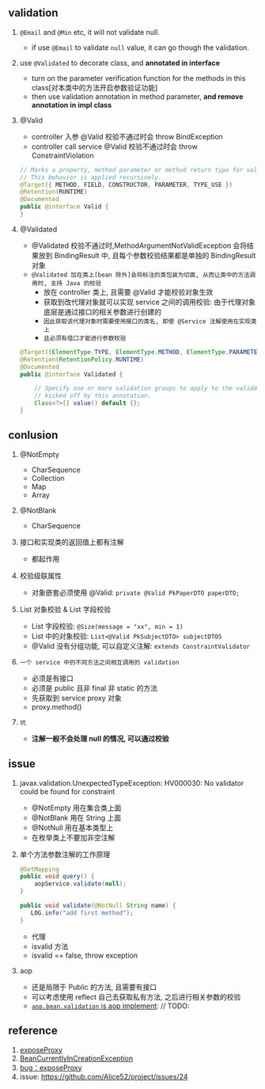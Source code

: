 ## validation

1. `@Email` and `@Min` etc, it will not validate null.

   - if use `@Email` to validate `null` value, it can go though the validation.

2. use `@Validated` to decorate class, and **annotated in interface**

   - turn on the parameter verification function for the methods in this class[对本类中的方法开启参数验证功能]
   - then use validation annotation in method parameter, **and remove annotation in impl class**

3. @Valid

   - controller 入参 @Valid 校验不通过时会 throw BindException
   - controller call service @Valid 校验不通过时会 throw ConstraintViolation

   ```java
   // Marks a property, method parameter or method return type for validation cascading
   // This behavior is applied recursively.
   @Target({ METHOD, FIELD, CONSTRUCTOR, PARAMETER, TYPE_USE })
   @Retention(RUNTIME)
   @Documented
   public @interface Valid {
   }
   ```

4. @Validated

   - @Validated 校验不通过时,MethodArgumentNotValidException 会将结果放到 BindingResult 中, 且每个参数校验结果都是单独的 BindingResult 对象
   - `@Validated 加在类上[bean 除外]会将标注的类包装为切面, 从而让类中的方法调用时, 支持 Java 的校验`
     - 放在 controller 类上, 且需要 @Valid 才能校验对象生效
     - 获取到改代理对象就可以实现 service 之间的调用校验: 由于代理对象底层是通过接口的相关参数进行创建的
     - `因此获取该代理对象时需要使用接口的类名, 即使 @Service 注解使用在实现类上`
     - `且必须有借口才能进行参数校验`

   ```java
   @Target({ElementType.TYPE, ElementType.METHOD, ElementType.PARAMETER})
   @Retention(RetentionPolicy.RUNTIME)
   @Documented
   public @interface Validated {

       // Specify one or more validation groups to apply to the validation step
       // kicked off by this annotation.
       Class<?>[] value() default {};
   }
   ```

## conlusion

1. @NotEmpty

   - CharSequence
   - Collection
   - Map
   - Array

2. @NotBlank

   - CharSequence

3. 接口和实现类的返回值上都有注解

   - 都起作用

4. 校验级联属性

   - 对象嵌套必须使用 @Valid: `private @Valid PkPaperDTO paperDTO;`

5. List 对象校验 & List 字段校验

   - List 字段校验: `@Size(message = "xx", min = 1)`
   - List 中的对象校验: `List<@Valid PkSubjectDTO> subjectDTOS`
   - @Valid 没有分组功能, 可以自定义注解: `extends ConstraintValidator`

6. `一个 service 中的不同方法之间相互调用的 validation`

   - 必须是有接口
   - 必须是 public 且非 final 非 static 的方法
   - 先获取到 service proxy 对象
   - proxy.method()

7. `坑`
   - **注解一般不会处理 null 的情况, 可以通过校验**

## issue

1. javax.validation.UnexpectedTypeException: HV000030: No validator could be found for constraint

   - @NotEmpty 用在集合类上面
   - @NotBlank 用在 String 上面
   - @NotNull 用在基本类型上
   - 在枚举类上不要加非空注解

2. 单个方法参数注解的工作原理

   ```java
   @GetMapping
   public void query() {
       aopService.validate(null);
   }

   public void validate(@NotNull String name) {
      LOG.info("add first method");
   }
   ```

   - 代理
   - isvalid 方法
   - isvalid == false, throw exception

3. aop

   - 还是局限于 Public 的方法, 且需要有接口
   - 可以考虑使用 reflect 自己去获取私有方法, 之后进行相关参数的校验
   - [`aop.bean.validation` is aop implement](https://www.abtosoftware.com/blog/form-validation-using-aspect-oriented-programming-aop-in-spring-framework): // TODO:

## reference

1. [exposeProxy](https://blog.csdn.net/weixin_40910372/article/details/103565970)
2. [BeanCurrentlyInCreationException](https://blog.csdn.net/f641385712/article/details/92797058)
3. [bug：exposeProxy](https://blog.csdn.net/f641385712/article/details/93475774)
4. issue: https://github.com/Alice52/project/issues/24
